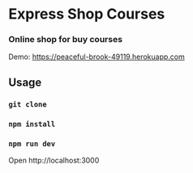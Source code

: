 # Express Shop Courses

### Online shop for buy courses

Demo: https://peaceful-brook-49119.herokuapp.com

## Usage

### `git clone`
### `npm install`
### `npm run dev`

Open http://localhost:3000
